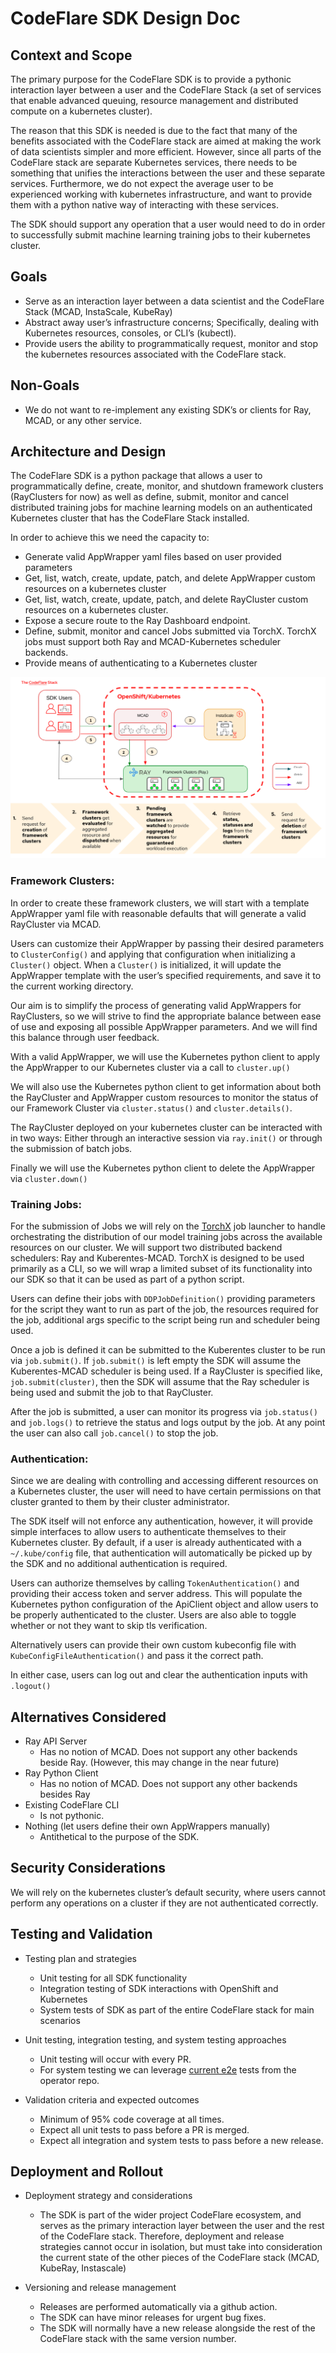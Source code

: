 # CodeFlare SDK Design Doc

## Context and Scope

The primary purpose for the CodeFlare SDK is to provide a pythonic interaction layer between a user and the CodeFlare Stack (a set of services that enable advanced queuing, resource management and distributed compute on a kubernetes cluster).

The reason that this SDK is needed is due to the fact that many of the benefits associated with the CodeFlare stack are aimed at making the work of data scientists simpler and more efficient. However, since all parts of the CodeFlare stack are separate Kubernetes services, there needs to be something that unifies the interactions between the user and these separate services. Furthermore, we do not expect the average user to be experienced working with kubernetes infrastructure, and want to provide them with a python native way of interacting with these services.

The SDK should support any operation that a user would need to do in order to successfully submit machine learning training jobs to their kubernetes cluster.

## Goals

* Serve as an interaction layer between a data scientist and the CodeFlare Stack (MCAD, InstaScale, KubeRay)
* Abstract away user’s infrastructure concerns; Specifically, dealing with Kubernetes resources, consoles, or CLI’s (kubectl).
* Provide users the ability to programmatically request, monitor and stop the kubernetes resources associated with the CodeFlare stack.

## Non-Goals

* We do not want to re-implement any existing SDK’s or clients for Ray, MCAD, or any other service.

## Architecture and Design

The CodeFlare SDK is a python package that allows a user to programmatically define, create, monitor, and shutdown framework clusters (RayClusters for now) as well as define, submit, monitor and cancel distributed training jobs for machine learning models on an authenticated Kubernetes cluster that has the CodeFlare Stack installed.

In order to achieve this we need the capacity to:

* Generate valid AppWrapper yaml files based on user provided parameters
* Get, list, watch, create, update, patch, and delete AppWrapper custom resources on a kubernetes cluster
* Get, list, watch, create, update, patch, and delete RayCluster custom resources on a kubernetes cluster.
* Expose a secure route to the Ray Dashboard endpoint.
* Define, submit, monitor and cancel Jobs submitted via TorchX. TorchX jobs must support both Ray and MCAD-Kubernetes scheduler backends.
* Provide means of authenticating to a Kubernetes cluster

![](/assets/images/sdk-diagram.png)

### Framework Clusters:

In order to create these framework clusters, we will start with a template AppWrapper yaml file with reasonable defaults that will generate a valid RayCluster via MCAD.

Users can customize their AppWrapper by passing their desired parameters to `ClusterConfig()` and applying that configuration when initializing a `Cluster()` object. When a `Cluster()` is initialized, it will update the AppWrapper template with the user’s specified requirements, and save it to the current working directory.

Our aim is to simplify the process of generating valid AppWrappers for RayClusters, so we will strive to find the appropriate balance between ease of use and exposing all possible AppWrapper parameters. And we will find this balance through user feedback.

With a valid AppWrapper, we will use the Kubernetes python client to apply the AppWrapper to our Kubernetes cluster via a call to `cluster.up()`

We will also use the Kubernetes python client to get information about both the RayCluster and AppWrapper custom resources to monitor the status of our Framework Cluster via `cluster.status()` and `cluster.details()`.

The RayCluster deployed on your kubernetes cluster can be interacted with in two ways: Either through an interactive session via `ray.init()` or through the submission of batch jobs.

Finally we will use the Kubernetes python client to delete the AppWrapper via `cluster.down()`

### Training Jobs:

For the submission of Jobs we will rely on the [TorchX](https://pytorch.org/torchx/latest/) job launcher to handle orchestrating the distribution of our model training jobs across the available resources on our cluster. We will support two distributed backend schedulers: Ray and Kuberentes-MCAD. TorchX is designed to be used primarily as a CLI, so we will wrap a limited subset of its functionality into our SDK so that it can be used as part of a python script.

Users can define their jobs with `DDPJobDefinition()` providing parameters for the script they want to run as part of the job, the resources required for the job, additional args specific to the script being run and scheduler being used.

Once a job is defined it can be submitted to the Kuberentes cluster to be run via `job.submit()`. If `job.submit()` is left empty the SDK will assume the Kuberentes-MCAD scheduler is being used. If a RayCluster is specified like, `job.submit(cluster)`, then the SDK will assume that the Ray scheduler is being used and submit the job to that RayCluster.

After the job is submitted, a user can monitor its progress via `job.status()` and `job.logs()` to retrieve the status and logs output by the job. At any point the user can also call `job.cancel()` to stop the job.

### Authentication:

Since we are dealing with controlling and accessing different resources on a Kubernetes cluster, the user will need to have certain permissions on that cluster granted to them by their cluster administrator.

The SDK itself will not enforce any authentication, however, it will provide simple interfaces to allow users to authenticate themselves to their Kubernetes cluster. By default, if a user is already authenticated with a `~/.kube/config` file, that authentication will automatically be picked up by the SDK and no additional authentication is required.

Users can authorize themselves by calling `TokenAuthentication()` and providing their access token and server address. This will populate the Kubernetes python configuration of the ApiClient object and allow users to be properly authenticated to the cluster. Users are also able to toggle whether or not they want to skip tls verification.

Alternatively users can provide their own custom kubeconfig file with `KubeConfigFileAuthentication()` and pass it the correct path.

In either case, users can log out and clear the authentication inputs with `.logout()`

## Alternatives Considered

* Ray API Server
    * Has no notion of MCAD. Does not support any other backends beside Ray. (However, this may change in the near future)
* Ray Python Client
    * Has no notion of MCAD. Does not support any other backends besides Ray
* Existing CodeFlare CLI
    * Is not pythonic.
* Nothing (let users define their own AppWrappers manually)
    * Antithetical to the purpose of the SDK.

## Security Considerations


We will rely on the kubernetes cluster’s default security, where users cannot perform any operations on a cluster if they are not authenticated correctly.

## Testing and Validation

* Testing plan and strategies

    * Unit testing for all SDK functionality
    * Integration testing of SDK interactions with OpenShift and Kubernetes
    * System tests of SDK as part of the entire CodeFlare stack for main scenarios
* Unit testing, integration testing, and system testing approaches
    * Unit testing will occur with every PR.
    * For system testing we can leverage [current e2e](https://github.com/project-codeflare/codeflare-operator/tree/main/test/e2e) tests from the operator repo.
* Validation criteria and expected outcomes
    * Minimum of 95% code coverage at all times.
    * Expect all unit tests to pass before a PR is merged.
    * Expect all integration and system tests to pass before a new release.

## Deployment and Rollout

* Deployment strategy and considerations
    * The SDK is part of the wider project CodeFlare ecosystem, and serves as the primary interaction layer between the user and the rest of the CodeFlare stack. Therefore, deployment and release strategies cannot occur in isolation, but must take into consideration the current state of the other pieces of the CodeFlare stack (MCAD, KubeRay, Instascale)

* Versioning and release management
    * Releases are performed automatically via a github action.
    * The SDK can have minor releases for urgent bug fixes.
    * The SDK will normally have a new release alongside the rest of the CodeFlare stack with the same version number.
